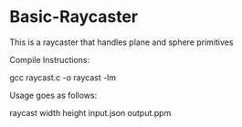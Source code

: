 # Basic-Raycaster
This is a raycaster that handles plane and sphere primitives


Compile Instructions:

gcc raycast.c -o raycast -lm



Usage goes as follows:

raycast width height input.json output.ppm
